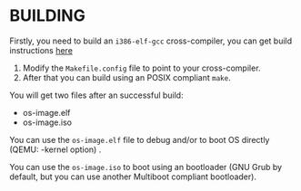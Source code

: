 # BUILDING
Firstly, you need to build an `i386-elf-gcc` cross-compiler, you can get build instructions [here](https://wiki.osdev.org/GCC_Cross-Compiler)

1. Modify the `Makefile.config` file to point to your cross-compiler.
2. After that you can build using an POSIX compliant `make`.

You will get two files after an successful build:
- os-image.elf
- os-image.iso

You can use the `os-image.elf` file to debug and/or to boot OS directly (QEMU: -kernel option) .

You can use the `os-image.iso` to boot using an bootloader (GNU Grub by default, but you can use another Multiboot compliant bootloader).
